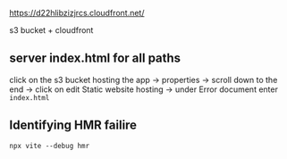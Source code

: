 https://d22hlibzizjrcs.cloudfront.net/

s3 bucket + cloudfront

## server index.html for all paths

click on the s3 bucket hosting the app -> properties -> scroll down to the end -> click on edit Static website hosting -> under Error document enter `index.html`

## Identifying HMR failire

`npx vite --debug hmr`
